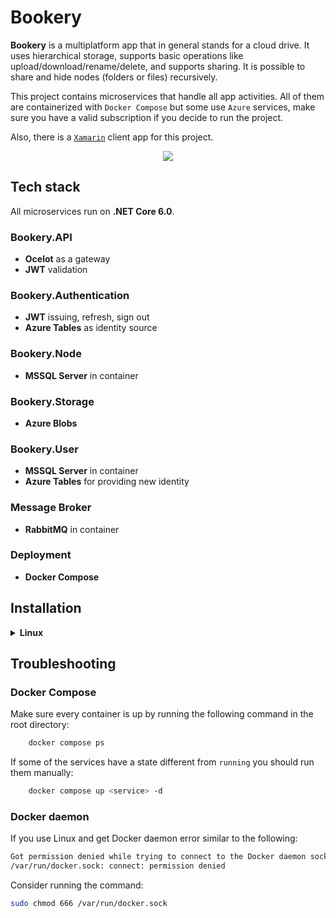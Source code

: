 # Bookery

**Bookery** is a multiplatform app that in general stands for a cloud drive. It uses hierarchical storage, supports basic operations like upload/download/rename/delete, and supports sharing. It is possible to share and hide nodes (folders or files) recursively.

This project contains microservices that handle all app activities. All of them are containerized with `Docker Compose` but some use `Azure` services, make sure you have a valid subscription if you decide to run the project.

Also, there is a [`Xamarin`](https://github.com/VengerAndrey/BookeryMobile) client app for this project.

<p align="center">
<img src="https://github.com/andrii-venher/Bookery/blob/main/images/infrastructure.png">
</p>

## Tech stack

All microservices run on **.NET Core 6.0**.

### Bookery.API
* **Ocelot** as a gateway
* **JWT** validation

### Bookery.Authentication
* **JWT** issuing, refresh, sign out
* **Azure Tables** as identity source

### Bookery.Node
* **MSSQL Server** in container

### Bookery.Storage
* **Azure Blobs**

### Bookery.User
* **MSSQL Server** in container
* **Azure Tables** for providing new identity

### Message Broker
* **RabbitMQ** in container 

### Deployment
* **Docker Compose**

## Installation

<details><summary><b>Linux</b></summary>

1. Verify installation of `Docker` and `Docker Compose`:
    ```bash
    docker version && docker compose version
    ```
    
2. Clone the repository:
    ```bash
    git clone https://github.com/VengerAndrey/Bookery.git
    ```

3. Navigate inside the repository directory:
    ```bash
    cd Bookery
    ```
    
4. Replace Azure Storage connection string in `appsettings.json` files in `Bookery.Node`, `Bookery.User` and `Bookery.Storage`.

5. Start microservices with the command:
    ```bash
    docker compose up -d
    ```

6. Wait a few seconds after containers are created and then access API at [`localhost:5100`](http://localhost:5100/).


7. To clean up run:
    ```bash
    docker compose down -v --rmi all --remove-orphans
    ```

</details>

## Troubleshooting

### Docker Compose
Make sure every container is up by running the following command in the root directory:
```bash
    docker compose ps
```
If some of the services have a state different from `running` you should run them manually:
```bash
    docker compose up <service> -d
```

### Docker daemon
If you use Linux and get Docker daemon error similar to the following:
```bash
Got permission denied while trying to connect to the Docker daemon socket at unix
/var/run/docker.sock: connect: permission denied
```

Consider running the command:
```bash
sudo chmod 666 /var/run/docker.sock
```